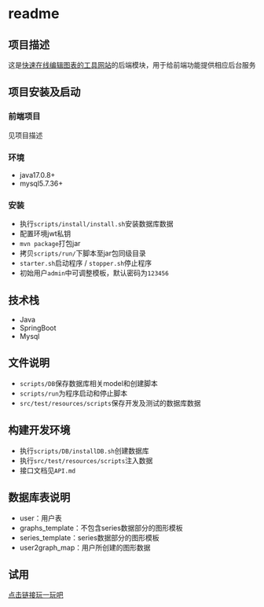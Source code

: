 # readme

## 项目描述

这是[快速在线编辑图表的工具网站](https://github.com/colacat246/online_chart_generator_fr)的后端模块，用于给前端功能提供相应后台服务

## 项目安装及启动

### 前端项目

见项目描述

### 环境

* java17.0.8+
* mysql5.7.36+

### 安装

* 执行`scripts/install/install.sh`安装数据库数据
* 配置环境jwt私钥
* `mvn package`打包jar
* 拷贝`scripts/run/`下脚本至jar包同级目录
* `starter.sh`启动程序 / `stopper.sh`停止程序
* 初始用户`admin`中可调整模板，默认密码为`123456`

## 技术栈

* Java
* SpringBoot
* Mysql

## 文件说明

* `scripts/DB`保存数据库相关model和创建脚本
* `scripts/run`为程序启动和停止脚本
* `src/test/resources/scripts`保存开发及测试的数据库数据

## 构建开发环境

* 执行`scripts/DB/installDB.sh`创建数据库
* 执行`src/test/resources/scripts`注入数据
* 接口文档见`API.md`

## 数据库表说明

* user：用户表
* graphs_template：不包含series数据部分的图形模板
* series_template：series数据部分的图形模板
* user2graph_map：用户所创建的图形数据

## 试用

[点击链接玩一玩吧](http://8.134.162.35:7800/)
